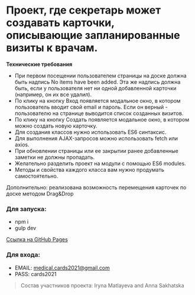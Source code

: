 # Проект, где секретарь может создавать карточки, описывающие запланированные визиты к врачам.


**Технические требования**

* При первом посещении пользователем страницы на доске должна быть надпись No items have been added. Эта же надпись должна быть, если у пользователя нет ни 
одной добавленной карточки (например, он их все удалил).
* По клику на кнопку Вход появляется модальное окно, в котором пользователь вводит свой email и пароль. Если он верный - пользователю на странице выводится 
список созданных визитов.
* По клику на кнопку Создать появляется модальное окно, в котором можно создать новую карточку.
* Для создания классов нужно использовать ES6 синтаксис.
* Для выполнения AJAX-запросов можно использовать fetch или axios.
* При обновлении страницы или ее закрытии ранее добавленные заметки не должны пропадать.
* Желательно разделить проект на модули с помощью ES6 modules.
* Методы и свойства каждого класса вам нужно продумать самостоятельно.

Дополнительно: реализована возможность перемещения карточек по доске методом Drag&Drop


### Для запуска:
* npm i
* gulp dev

[Ссылка на GitHub Pages](https://irynamatlayeva.github.io/cards/)

### Для входа:
* EMAIL: medical.cards2021@gmail.com
* PASS: cards2021


> Состав участников проекта: Iryna Matlayeva and Anna Sakhatska
